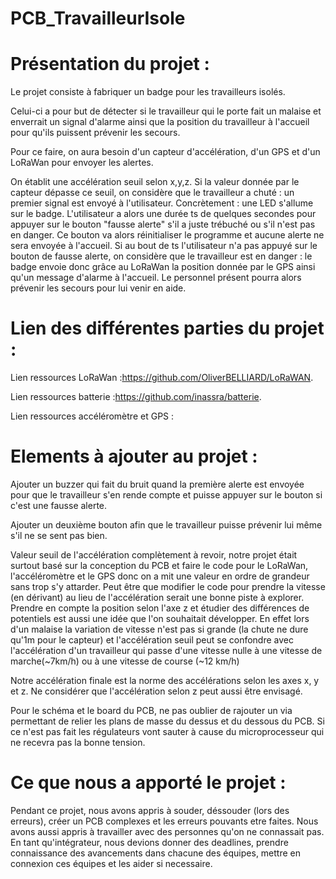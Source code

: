 # PCB_TravailleurIsole

# Présentation du projet :

Le projet consiste à fabriquer un badge pour les travailleurs isolés.

Celui-ci a pour but de détecter si le travailleur qui le porte fait un malaise et enverrait un signal d'alarme ainsi que la position du travailleur à l'accueil pour qu'ils puissent prévenir les secours.

Pour ce faire, on aura besoin d'un capteur d'accélération, d'un GPS et d'un LoRaWan pour envoyer les alertes.

On établit une accélération seuil selon x,y,z. Si la valeur donnée par le capteur dépasse ce seuil, on considère que le travailleur a chuté : un premier signal est envoyé à l'utilisateur. Concrètement : une LED s'allume sur le badge. L'utilisateur a alors une durée ts de quelques secondes pour appuyer sur le bouton "fausse alerte" s'il a juste trébuché ou s'il n'est pas en danger. Ce bouton va alors réinitialiser le programme et aucune alerte ne sera envoyée à l'accueil.
Si au bout de ts l'utilisateur n'a pas appuyé sur le bouton de fausse alerte, on considère que le travailleur est en danger : le badge envoie donc grâce au LoRaWan la position donnée par le GPS ainsi qu'un message d'alarme à l'accueil. Le personnel présent pourra alors prévenir les secours pour lui venir en aide.

# Lien des différentes parties du projet :
Lien ressources LoRaWan :https://github.com/OliverBELLIARD/LoRaWAN.

Lien ressources batterie :https://github.com/inassra/batterie.

Lien ressources accéléromètre et GPS :

# Elements à ajouter au projet :

Ajouter un buzzer qui fait du bruit quand la première alerte est envoyée pour que le travailleur s'en rende compte et puisse appuyer sur le bouton si c'est une fausse alerte.

Ajouter un deuxième bouton afin que le travailleur puisse prévenir lui même s'il ne se sent pas bien.

Valeur seuil de l'accélération complètement à revoir, notre projet était surtout basé sur la conception du PCB et faire le code pour le LoRaWan, l'accéléromètre et le GPS donc on a mit une valeur en ordre de grandeur sans trop s'y attarder. Peut être que modifier le code pour prendre la vitesse (en dérivant) au lieu de l'accélération serait une bonne piste à explorer. Prendre en compte la position selon l'axe z et étudier des différences de potentiels est aussi une idée que l'on souhaitait développer. En effet lors d'un malaise la variation de vitesse n'est pas si grande (la chute ne dure qu'1m pour le capteur) et l'accélération seuil peut se confondre avec l'accélération d'un travailleur qui passe d'une vitesse nulle à une vitesse de marche(~7km/h) ou à une vitesse de course (~12 km/h)

Notre accélération finale est la norme des accélérations selon les axes x, y et z. Ne considérer que l'accélération selon z peut aussi être envisagé.

Pour le schéma et le board du PCB, ne pas oublier de rajouter un via permettant de relier les plans de masse du dessus et du dessous du PCB. Si ce n'est pas fait les régulateurs vont sauter à cause du microprocesseur qui ne recevra pas la bonne tension.

# Ce que nous a apporté le projet :

Pendant ce projet, nous avons appris à souder, déssouder (lors des erreurs), créer un PCB complexes et les erreurs pouvants etre faites.
Nous avons aussi appris à travailler avec des personnes qu'on ne connassait pas. En tant qu'intégrateur, nous devions donner des deadlines, prendre connaissance des avancements dans chacune des équipes, mettre en connexion ces équipes et les aider si necessaire.
